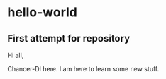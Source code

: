 # hello-world

## First attempt for repository

Hi all,

Chancer-DI here. I am here to learn some new stuff.
